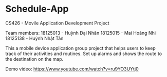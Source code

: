 # Schedule-App
CS426 - Movile Application Development Project

Team members:
18125013 - Huỳnh Đại Nhân
18125015 - Mai Hoàng Nhi
18125138 - Huỳnh Nhật Tân

This a mobile device application group project that helps users to keep track of their activities and routines. 
Set up alarms and shows the route to the destination on the map.

Demo video: https://www.youtube.com/watch?v=ru9YO3UYtj0
